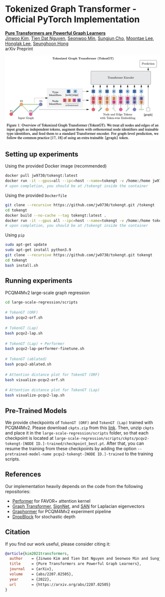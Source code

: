 # Tokenized Graph Transformer - Official PyTorch Implementation

[**Pure Transformers are Powerful Graph Learners**](https://arxiv.org/abs/2207.02505) \
[Jinwoo Kim](https://bit.ly/3pPuyIb), [Tien Dat Nguyen](https://github.com/tiendatnguyen-vision), [Seonwoo Min](https://scholar.google.co.kr/citations?user=dWKk68wAAAAJ&hl=en), [Sungjun Cho](https://scholar.google.com/citations?user=bEilQPMAAAAJ&hl=en), [Moontae Lee](https://moontae.people.uic.edu/), [Honglak Lee](https://web.eecs.umich.edu/~honglak/), [Seunghoon Hong](https://maga33.github.io/) \
arXiv Preprint

![image-tokengt](./tokengt.png)

## Setting up experiments
Using the provided Docker image (recommended)
```bash
docker pull jw9730/tokengt:latest
docker run -it --gpus=all --ipc=host --name=tokengt -v /home:/home jw9730/tokengt:latest bash
# upon completion, you should be at /tokengt inside the container
```

Using the provided ```Dockerfile```
```bash
git clone --recursive https://github.com/jw9730/tokengt.git /tokengt
cd tokengt
docker build --no-cache --tag tokengt:latest .
docker run -it --gpus all --ipc=host --name=tokengt -v /home:/home tokengt:latest bash
# upon completion, you should be at /tokengt inside the container
```

Using ```pip```
```bash
sudo apt-get update
sudo apt-get install python3.9
git clone --recursive https://github.com/jw9730/tokengt.git tokengt
cd tokengt
bash install.sh
```

## Running experiments

PCQM4Mv2 large-scale graph regression
```bash
cd large-scale-regression/scripts

# TokenGT (ORF)
bash pcqv2-orf.sh

# TokenGT (Lap)
bash pcqv2-lap.sh

# TokenGT (Lap) + Performer
bash pcqv2-lap-performer-finetune.sh

# TokenGT (ablated)
bash pcqv2-ablated.sh

# Attention distance plot for TokenGT (ORF)
bash visualize-pcqv2-orf.sh

# Attention distance plot for TokenGT (Lap)
bash visualize-pcqv2-lap.sh
```

## Pre-Trained Models
We provide checkpoints of ```TokenGT (ORF)``` and ```TokenGT (Lap)``` trained with PCQM4Mv2. Please download ```ckpts.zip``` from this [link](https://drive.google.com/drive/folders/1mo0dV-aLxGFWbPF8xfE8phWTmOtIV1HG?usp=sharing).
Then, unzip ```ckpts``` and place it in the ```large-scale-regression/scripts``` folder, so that each checkpoint is located at ```large-scale-regression/scripts/ckpts/pcqv2-tokengt-[NODE ID.]-trained/checkpoint_best.pt```.
After that, you can resume the training from these checkpoints by adding the option ```--pretrained-model-name pcqv2-tokengt-[NODE ID.]-trained``` to the training scripts.

## References
Our implementation heavily depends on the code from the following repositories:
- [Performer](https://github.com/lucidrains/performer-pytorch.git) for FAVOR+ attention kernel
- [Graph Transformer](https://github.com/graphdeeplearning/graphtransformer.git), [SignNet](https://github.com/cptq/SignNet-BasisNet.git), and [SAN](https://github.com/DevinKreuzer/SAN/blob/main/data/molecules.py) for Laplacian eigenvectors
- [Graphormer](https://github.com/microsoft/Graphormer.git) for PCQM4Mv2 experiment pipeline
- [DropBlock](https://github.com/rwightman/pytorch-image-models/blob/master/timm/models/layers/drop.py) for stochastic depth

## Citation
If you find our work useful, please consider citing it:

```bib
@article{kim2021transformers,
  author    = {Jinwoo Kim and Tien Dat Nguyen and Seonwoo Min and Sungjun Cho and Moontae Lee and Honglak Lee and Seunghoon Hong},
  title     = {Pure Transformers are Powerful Graph Learners},
  journal   = {arXiv},
  volume    = {abs/2207.02505},
  year      = {2022},
  url       = {https://arxiv.org/abs/2207.02505}
}
```
